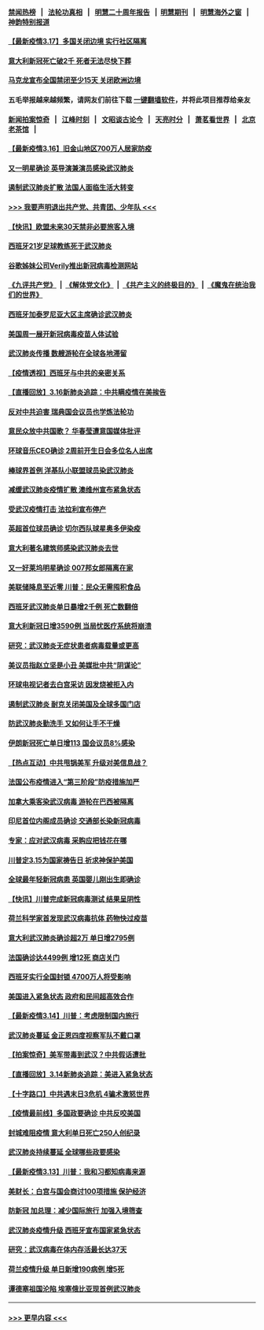 #### [禁闻热榜](热点新闻.md?=0)  &nbsp;&nbsp;|&nbsp;&nbsp; [法轮功真相](https://github.com/gfw-breaker/truth/blob/master/README.md?=0) &nbsp;&nbsp;|&nbsp;&nbsp; [明慧二十周年报告](https://github.com/gfw-breaker/mh-reports/blob/master/README.md?=0) &nbsp;&nbsp;|&nbsp;&nbsp;[明慧期刊](https://github.com/gfw-breaker/mh-qikan) &nbsp;&nbsp;|&nbsp;&nbsp; [明慧海外之窗](https://github.com/gfw-breaker/mh-news/blob/master/README.md?=0) &nbsp;&nbsp;|&nbsp;&nbsp; [神韵特别报道](https://github.com/gfw-breaker/mh-news/blob/master/shenyun.md?=0)
#### [【最新疫情3.17】多国关闭边境 实行社区隔离](../pages/nsc418/n11945621.md?t=03171032) 
#### [意大利新冠死亡破2千 死者无法尽快下葬](../pages/nsc418/n11945606.md?t=03171032) 
#### [马克龙宣布全国禁闭至少15天 关闭欧洲边境](../pages/nsc418/n11945485.md?t=03171032) 
#### 五毛举报越来越频繁，请网友们前往下载 [一键翻墙软件](https://github.com/gfw-breaker/ssr-accounts)，并将此项目推荐给亲友
#### [新闻拍案惊奇](https://github.com/gfw-breaker/banned-news/blob/master/pages/link4.md) &nbsp;&nbsp;|&nbsp;&nbsp; [江峰时刻](https://github.com/gfw-breaker/banned-news/blob/master/pages/link4.md) &nbsp;&nbsp;|&nbsp;&nbsp; [文昭谈古论今](https://github.com/gfw-breaker/banned-news/blob/master/pages/link4.md) &nbsp;&nbsp;|&nbsp;&nbsp; [天亮时分](https://github.com/gfw-breaker/banned-news/blob/master/pages/link4.md) &nbsp;&nbsp;|&nbsp;&nbsp; [萧茗看世界](https://github.com/gfw-breaker/banned-news/blob/master/pages/link4.md) &nbsp;&nbsp;|&nbsp;&nbsp; [北京老茶馆](https://github.com/gfw-breaker/banned-news/blob/master/pages/link4.md) &nbsp;&nbsp;|&nbsp;&nbsp; 
#### [【最新疫情3.16】旧金山地区700万人居家防疫](../pages/nsc418/n11942860.md?t=03171032) 
#### [又一明星确诊 英导演兼演员感染武汉肺炎](../pages/nsc418/n11945401.md?t=03171032) 
#### [遏制武汉肺炎扩散 法国人面临生活大转变](../pages/nsc418/n11945061.md?t=03171032) 
#### [>>> 我要声明退出共产党、共青团、少年队 <<<](https://github.com/begood0513/goodnews/blob/master/quit/letter.md) 
#### [【快讯】欧盟未来30天禁非必要旅客入境](../pages/nsc418/n11944904.md?t=03171032) 
#### [西班牙21岁足球教练死于武汉肺炎](../pages/nsc418/n11945064.md?t=03171032) 
#### [谷歌姊妹公司Verily推出新冠病毒检测网站](../pages/nsc418/n11945017.md?t=03171032) 
#### [《九评共产党》](https://github.com/begood0513/9ping.md/blob/master/README.md) &nbsp;|&nbsp; [《解体党文化》](../../../../jtdwh.md/blob/master/README.md)  &nbsp;|&nbsp; [《共产主义的终极目的》](../../../../gczydzjmd.md/blob/master/README.md) &nbsp;|&nbsp; [《魔鬼在统治我们的世界》](../../../../mgztzwmdsj.md/blob/master/README.md) 
#### [西班牙加泰罗尼亚大区主席确诊武汉肺炎](../pages/nsc418/n11944803.md?t=03171032) 
#### [美国周一展开新冠病毒疫苗人体试验](../pages/nsc418/n11944761.md?t=03171032) 
#### [武汉肺炎传播 数艘游轮在全球各地滞留](../pages/nsc418/n11944636.md?t=03171032) 
#### [【疫情透视】西班牙与中共的亲密关系](../pages/nsc418/n11942614.md?t=03171032) 
#### [【直播回放】3.16新肺炎追踪：中共瞒疫情在美挨告](../pages/nsc418/n11944429.md?t=03171032) 
#### [反对中共迫害 瑞典国会议员也学炼法轮功](../pages/nsc418/n11942100.md?t=03171032) 
#### [意民众放中共国歌？ 华春莹遭意国媒体批评](../pages/nsc418/n11944059.md?t=03171032) 
#### [环球音乐CEO确诊 2周前开生日会多位名人出席](../pages/nsc418/n11943534.md?t=03171032) 
#### [棒球界首例 洋基队小联盟球员染武汉肺炎](../pages/nsc418/n11943281.md?t=03171032) 
#### [减缓武汉肺炎疫情扩散 澳维州宣布紧急状态](../pages/nsc418/n11943533.md?t=03171032) 
#### [受武汉疫情打击 法拉利宣布停产](../pages/nsc418/n11942936.md?t=03171032) 
#### [英超首位球员确诊 切尔西队球星奥多伊染疫](../pages/nsc418/n11937187.md?t=03171032) 
#### [意大利著名建筑师感染武汉肺炎去世](../pages/nsc418/n11943211.md?t=03171032) 
#### [又一好莱坞明星确诊 007邦女郎隔离在家](../pages/nsc418/n11943213.md?t=03171032) 
#### [美联储降息至近零 川普：民众无需囤积食品](../pages/nsc418/n11943043.md?t=03171032) 
#### [西班牙武汉肺炎单日暴增2千例 死亡数翻倍](../pages/nsc418/n11942800.md?t=03171032) 
#### [意大利新冠日增3590例 当局忧医疗系统将崩溃](../pages/nsc418/n11942691.md?t=03171032) 
#### [研究：武汉肺炎无症状患者病毒载量或更高](../pages/nsc418/n11942608.md?t=03171032) 
#### [美议员指赵立坚是小丑 美媒批中共“阴谋论”](../pages/nsc418/n11942370.md?t=03171032) 
#### [环球电视记者去白宫采访 因发烧被拒入内](../pages/nsc418/n11942516.md?t=03171032) 
#### [遏制武汉肺炎 耐克关闭美国及全球多国门店](../pages/nsc418/n11942366.md?t=03171032) 
#### [防武汉肺炎勤洗手 又如何让手不干燥](../pages/nsc418/n11942105.md?t=03171032) 
#### [伊朗新冠死亡单日增113 国会议员8%感染](../pages/nsc418/n11942119.md?t=03171032) 
#### [【热点互动】中共甩锅美军 升级对美信息战？](../pages/nsc418/n11940633.md?t=03171032) 
#### [法国公布疫情进入“第三阶段”防疫措施加严](../pages/nsc418/n11940878.md?t=03171032) 
#### [加拿大乘客染武汉病毒 游轮在巴西被隔离](../pages/nsc418/n11941905.md?t=03171032) 
#### [印尼首位内阁成员确诊 交通部长染新冠病毒](../pages/nsc418/n11941920.md?t=03171032) 
#### [专家：应对武汉病毒 采购应把钱花在哪](../pages/nsc418/n11941763.md?t=03171032) 
#### [川普定3.15为国家祷告日 祈求神保护美国](../pages/nsc418/n11941475.md?t=03171032) 
#### [全球最年轻新冠病患 英国婴儿刚出生即确诊](../pages/nsc418/n11941506.md?t=03171032) 
#### [【快讯】川普完成新冠病毒测试 结果呈阴性](../pages/nsc418/n11941045.md?t=03171032) 
#### [荷兰科学家首发现武汉病毒抗体 药物快过疫苗](../pages/nsc418/n11940920.md?t=03171032) 
#### [意大利武汉肺炎确诊超2万 单日增2795例](../pages/nsc418/n11940828.md?t=03171032) 
#### [法国确诊达4499例 增12死 商店关门](../pages/nsc418/n11940834.md?t=03171032) 
#### [西班牙实行全国封锁 4700万人将受影响](../pages/nsc418/n11940852.md?t=03171032) 
#### [美国进入紧急状态 政府和民间超高效合作](../pages/nsc418/n11940720.md?t=03171032) 
#### [【最新疫情3.14】川普：考虑限制国内旅行](../pages/nsc418/n11939189.md?t=03171032) 
#### [武汉肺炎蔓延 金正恩四度视察军队不戴口罩](../pages/nsc418/n11940303.md?t=03171032) 
#### [【拍案惊奇】美军带毒到武汉？中共假话遭批](../pages/nsc418/n11939240.md?t=03171032) 
#### [【直播回放】3.14新肺炎追踪：美进入紧急状态](../pages/nsc418/n11940229.md?t=03171032) 
#### [【十字路口】中共遇末日3危机 4骗术激怒世界](../pages/nsc418/n11939218.md?t=03171032) 
#### [【疫情最前线】多国政要确诊 中共反咬美国](../pages/nsc418/n11938734.md?t=03171032) 
#### [封城难阻疫情 意大利单日死亡250人创纪录](../pages/nsc418/n11939185.md?t=03171032) 
#### [武汉肺炎持续蔓延 全球哪些政要感染](../pages/nsc418/n11938672.md?t=03171032) 
#### [【最新疫情3.13】川普：我和习都知病毒来源](../pages/nsc418/n11936755.md?t=03171032) 
#### [美财长：白宫与国会商讨100项措施 保护经济](../pages/nsc418/n11938829.md?t=03171032) 
#### [防新冠 加总理：减少国际旅行 加强入境筛查](../pages/nsc418/n11938771.md?t=03171032) 
#### [武汉肺炎疫情升级 西班牙宣布国家紧急状态](../pages/nsc418/n11938701.md?t=03171032) 
#### [研究：武汉病毒在体内存活最长达37天](../pages/nsc418/n11938539.md?t=03171032) 
#### [荷兰疫情升级 单日新增190病例 增5死](../pages/nsc418/n11938364.md?t=03171032) 
#### [谭德塞祖国沦陷 埃塞俄比亚现首例武汉肺炎](../pages/nsc418/n11938415.md?t=03171032) 

----
#### [ >>> 更早内容 <<< ](../indexes/nsc418-earlier.md)
